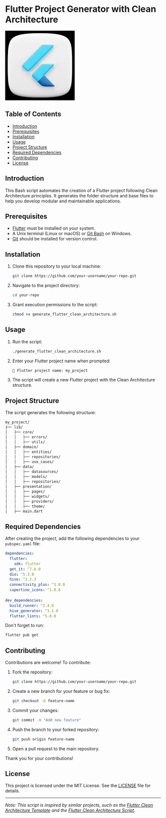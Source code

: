 # Flutter Project Generator with Clean Architecture

![Flutter Logo](image.png)

## Table of Contents

- [Introduction](#introduction)
- [Prerequisites](#prerequisites)
- [Installation](#installation)
- [Usage](#usage)
- [Project Structure](#project-structure)
- [Required Dependencies](#required-dependencies)
- [Contributing](#contributing)
- [License](#license)

## Introduction

This Bash script automates the creation of a Flutter project following Clean Architecture principles. It generates the folder structure and base files to help you develop modular and maintainable applications.

## Prerequisites

- [Flutter](https://flutter.dev/docs/get-started/install) must be installed on your system.
- A Unix terminal (Linux or macOS) or [Git Bash](https://gitforwindows.org/) on Windows.
- [Git](https://git-scm.com/downloads) should be installed for version control.

## Installation

1. Clone this repository to your local machine:

   ```bash
   git clone https://github.com/your-username/your-repo.git
   ```

2. Navigate to the project directory:

   ```bash
   cd your-repo
   ```

3. Grant execution permissions to the script:

   ```bash
   chmod +x generate_flutter_clean_architecture.sh
   ```

## Usage

1. Run the script:

   ```bash
   ./generate_flutter_clean_architecture.sh
   ```

2. Enter your Flutter project name when prompted:

   ```bash
   🎯 Flutter project name: my_project
   ```

3. The script will create a new Flutter project with the Clean Architecture structure.

## Project Structure

The script generates the following structure:

```
my_project/
├── lib/
│   ├── core/
│   │   ├── errors/
│   │   ├── utils/
│   ├── domain/
│   │   ├── entities/
│   │   ├── repositories/
│   │   ├── use_cases/
│   ├── data/
│   │   ├── datasources/
│   │   ├── models/
│   │   ├── repositories/
│   ├── presentation/
│   │   ├── pages/
│   │   ├── widgets/
│   │   ├── providers/
│   │   ├── theme/
│   ├── main.dart
```

## Required Dependencies

After creating the project, add the following dependencies to your `pubspec.yaml` file:

```yaml
dependencies:
  flutter:
    sdk: flutter
  get_it: ^7.6.0
  dio: ^5.3.0
  hive: ^2.2.3
  connectivity_plus: ^3.0.0
  cupertino_icons: ^1.0.8

dev_dependencies:
  build_runner: ^2.4.0
  hive_generator: ^1.1.0
  flutter_lints: ^5.0.0
```

Don't forget to run:

```bash
flutter pub get
```

## Contributing

Contributions are welcome! To contribute:

1. Fork the repository:

   ```bash
   git clone https://github.com/your-username/your-repo.git
   ```

2. Create a new branch for your feature or bug fix:

   ```bash
   git checkout -b feature-name
   ```

3. Commit your changes:

   ```bash
   git commit -m "Add new feature"
   ```

4. Push the branch to your forked repository:

   ```bash
   git push origin feature-name
   ```

5. Open a pull request to the main repository.

Thank you for your contributions!

## License

This project is licensed under the MIT License. See the [LICENSE](LICENSE) file for details.

---

*Note: This script is inspired by similar projects, such as the [Flutter Clean Architecture Template](https://github.com/AhmedEmadElDeen14/Clean-Architecture-Template) and the [Flutter Clean Architecture Script](https://github.com/Joy-sameza/flutter-clean-architecture-script).*
